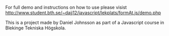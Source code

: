 For full demo and instructions on how to use please visist 
http://www.student.bth.se/~dajj12/javascript/lekplats/formAt.js/demo.php 

This is a project made by Daniel Johnsson as part of a Javascript course in Blekinge Tekniska Högskola. 
